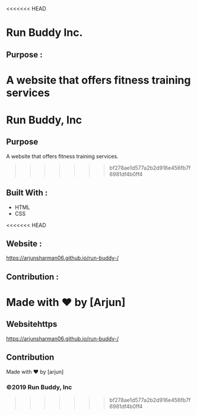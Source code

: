 <<<<<<< HEAD
# Run Buddy Inc.

## Purpose :
A website that offers fitness training services
=======
# Run Buddy, Inc

## Purpose
A website that offers fitness training services. 
>>>>>>> bf278ae1d577a2b2d916e456fb7f6981df4b0ff4

## Built With :
* HTML
* CSS

<<<<<<< HEAD
## Website : 
https://arjunsharman06.github.io/run-buddy-/

## Contribution : 
Made with ❤️ by [Arjun]
=======
## Websitehttps
https://arjunsharman06.github.io/run-buddy-/

## Contribution
Made with ❤️ by [arjun]

### ©️2019 Run Buddy, Inc 
>>>>>>> bf278ae1d577a2b2d916e456fb7f6981df4b0ff4
